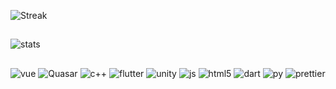 ![Streak](http://github-readme-streak-stats.herokuapp.com?user=Luiz-eduardp&theme=dark&date_format=j%20M%5B%20Y%5D)
##
![stats](https://github-readme-stats.vercel.app/api?username=Luiz-eduardp&show_icons=true&theme=great-gatsby)
##
![vue](https://img.shields.io/badge/Vue.js-35495E?style=for-the-badge&logo=vuedotjs&logoColor=4FC08D)
![Quasar](https://img.shields.io/badge/Quasar-1976D2?style=for-the-badge&logo=quasar&logoColor=white)
![c++](https://img.shields.io/badge/C%23-239120?style=for-the-badge&logo=c-sharp&logoColor=white)
![flutter](https://img.shields.io/badge/Flutter-02569B?style=for-the-badge&logo=flutter&logoColor=white)
![unity](https://img.shields.io/badge/Unity-100000?style=for-the-badge&logo=unity&logoColor=white)
![js](https://img.shields.io/badge/JavaScript-323330?style=for-the-badge&logo=javascript&logoColor=F7DF1E)
![html5](https://img.shields.io/badge/HTML5-E34F26?style=for-the-badge&logo=html5&logoColor=white)
![dart](https://img.shields.io/badge/Dart-0175C2?style=for-the-badge&logo=dart&logoColor=white)
![py](https://img.shields.io/badge/Python-FFD43B?style=for-the-badge&logo=python&logoColor=darkgreen)
![prettier](https://img.shields.io/badge/prettier-1A2C34?style=for-the-badge&logo=prettier&logoColor=F7BA3E)
